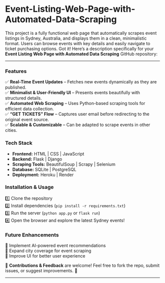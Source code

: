 # Event-Listing-Web-Page-with-Automated-Data-Scraping
This project is a fully functional web page that automatically scrapes event listings in Sydney, Australia, and displays them in a clean, minimalistic format. Users can browse events with key details and easily navigate to ticket purchasing options.
Got it! Here’s a description specifically for your **Event Listing Web Page with Automated Data Scraping** GitHub repository:  

---
### **Features**  
✅ **Real-Time Event Updates** – Fetches new events dynamically as they are published.  
✅ **Minimalist & User-Friendly UI** – Presents events beautifully with structured details.  
✅ **Automated Web Scraping** – Uses Python-based scraping tools for efficient data collection.  
✅ **“GET TICKETS” Flow** – Captures user email before redirecting to the original event source.  
✅ **Scalable & Customizable** – Can be adapted to scrape events in other cities.  

### **Tech Stack**  
- **Frontend:** HTML | CSS | JavaScript  
- **Backend:** Flask | Django  
- **Scraping Tools:** BeautifulSoup | Scrapy | Selenium  
- **Database:** SQLite | PostgreSQL  
- **Deployment:** Heroku | Render  

### **Installation & Usage**  
1️⃣ Clone the repository  
2️⃣ Install dependencies (`pip install -r requirements.txt`)  
3️⃣ Run the server (`python app.py` or `flask run`)  
4️⃣ Open the browser and explore the latest Sydney events!  

### **Future Enhancements**  
🔹 Implement AI-powered event recommendations  
🔹 Expand city coverage for event scraping  
🔹 Improve UI for better user experience  

📌 **Contributions & Feedback** are welcome! Feel free to fork the repo, submit issues, or suggest improvements. 🚀  

---


